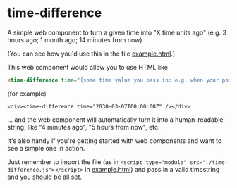 # time-difference
A simple web component to turn a given time into "X time units ago" (e.g. 3 hours ago; 1 month ago; 14 minutes from now)

(You can see how you'd use this in the file [example.html](https://github.com/charliepark/time-difference/blob/main/example.html).)

This web component would allow you to use HTML like
```html
<time-difference time="{some time value you pass in: e.g. when your post was created}"></time-difference>
```
(for example)
```
<div><time-difference time="2030-03-07T00:00:00Z" /></div>
```
… and the web component will automatically turn it into a human-readable string, like "4 minutes ago", "5 hours from now", etc.

It's also handy if you're getting started with web components and want to see a simple one in action.

Just remember to import the file (as in `<script type="module" src="./time-difference.js"></script>` in [example.html](https://github.com/charliepark/time-difference/blob/main/example.html)) and pass in a valid timestring and you should be all set.
